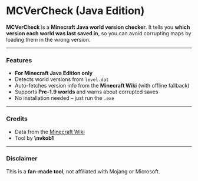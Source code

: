 # **MCVerCheck (Java Edition)**

**MCVerCheck** is a **Minecraft Java world version checker**.
It tells you **which version each world was last saved in**, so you can avoid corrupting maps by loading them in the wrong version.

---

### **Features**

* **For Minecraft Java Edition only**
* Detects world versions from `level.dat`
* Auto-fetches version info from the **Minecraft Wiki** (with offline fallback)
* Supports **Pre-1.9 worlds** and warns about corrupted saves
* No installation needed – just run the `.exe`

---

### **Credits**

* Data from the [Minecraft Wiki](https://minecraft.wiki/w/Java_Edition_data_values/Protocol_and_data_versions)
* Tool by **\nvkob1**

---

### **Disclaimer**

This is a **fan-made tool**, not affiliated with Mojang or Microsoft.
